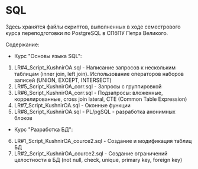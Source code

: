 # SQL
Здесь хранятся файлы скриптов, выполненных в ходе семестрового курса переподготовки по PostgreSQL в СПбПУ Петра Великого.

Содержание:
- Курс "Основы языка SQL":
1. LR#4_Script_KushnirOA.sql - Написание запросов к нескольким таблицам (inner join, left join). Использование операторов наборов записей (UNION, EXCEPT, INTERSECT)
2. LR#5_Script_KushnirOA_corr.sql - Запросы с группировкой
3. LR#6_Script_KushnirOA_corr.sql - Подзапросы: вложенные, коррелированные, cross join lateral, CTE (Common Table Expression)
4. LR#7_Script_KushnirOA.sql - Оконные функции
5. LR#8_Script_KushnirOA.sql - PL/pgSQL - разработка анонимных блоков
   
- Курс "Разработка БД":
6. LR#1_Script_KushnirOA_cource2.sql - Создание и модификация таблиц БД
7. LR#2_Script_KushnirOA_cource2.sql - Создание ограничений целостности в БД (not null, check, unique, primary key, foreign key)
